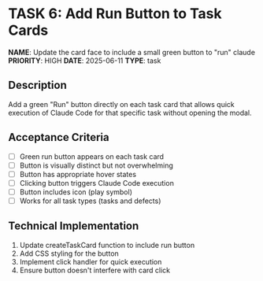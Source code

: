 # TASK 6: Add Run Button to Task Cards

**NAME**: Update the card face to include a small green button to "run" claude
**PRIORITY**: HIGH
**DATE**: 2025-06-11
**TYPE**: task

## Description
Add a green "Run" button directly on each task card that allows quick execution of Claude Code for that specific task without opening the modal.

## Acceptance Criteria
- [ ] Green run button appears on each task card
- [ ] Button is visually distinct but not overwhelming
- [ ] Button has appropriate hover states
- [ ] Clicking button triggers Claude Code execution
- [ ] Button includes icon (play symbol)
- [ ] Works for all task types (tasks and defects)

## Technical Implementation
1. Update createTaskCard function to include run button
2. Add CSS styling for the button
3. Implement click handler for quick execution
4. Ensure button doesn't interfere with card click